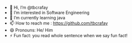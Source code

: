 - 👋 Hi, I’m @tbcrafay
- 👀 I’m interested in Software Engineering
- 🌱 I’m currently learning java
- 📫 How to reach me : https://github.com/tbcrafay
- 😄 Pronouns: He/ Him
- ⚡ Fun fact: you read whole sentence when we say fun fact!

<!---
tbcrafay/tbcrafay is a ✨ special ✨ repository because its `README.md` (this file) appears on your GitHub profile.
You can click the Preview link to take a look at your changes.
--->
